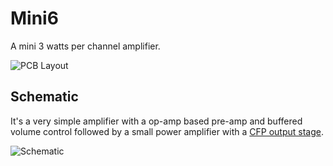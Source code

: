 # Mini6

A mini 3 watts per channel amplifier.

![PCB Layout](http://i.imgur.com/mLr6MYS.png)


## Schematic

It's a very simple amplifier with a op-amp based pre-amp and buffered volume control followed by a small power amplifier with a [CFP output stage](http://en.wikipedia.org/wiki/Sziklai_pair).

![Schematic](http://i.imgur.com/IkxUacW.png)
